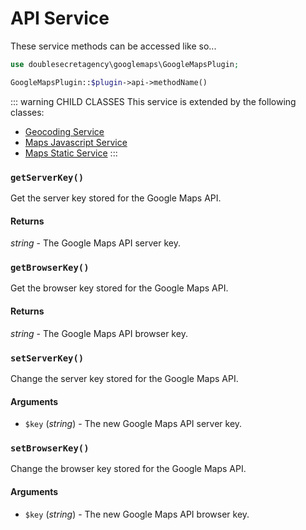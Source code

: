 # API Service

These service methods can be accessed like so...

```php
use doublesecretagency\googlemaps\GoogleMapsPlugin;

GoogleMapsPlugin::$plugin->api->methodName()
```

::: warning CHILD CLASSES
This service is extended by the following classes:
 - [Geocoding Service](/services/geocoding-service)
 - [Maps Javascript Service](/services/maps-javascript-service)
 - [Maps Static Service](/services/maps-static-service)
:::

### `getServerKey()`

Get the server key stored for the Google Maps API.
 
#### Returns

_string_ - The Google Maps API server key.

### `getBrowserKey()`

Get the browser key stored for the Google Maps API.
 
#### Returns

_string_ - The Google Maps API browser key.

### `setServerKey()`

Change the server key stored for the Google Maps API.

#### Arguments

 - `$key` (_string_) - The new Google Maps API server key.

### `setBrowserKey()`

Change the browser key stored for the Google Maps API.

#### Arguments

 - `$key` (_string_) - The new Google Maps API browser key.
